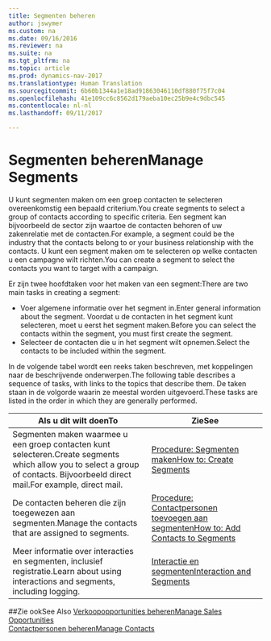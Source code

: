 ```yaml
---
title: Segmenten beheren
author: jswymer
ms.custom: na
ms.date: 09/16/2016
ms.reviewer: na
ms.suite: na
ms.tgt_pltfrm: na
ms.topic: article
ms.prod: dynamics-nav-2017
ms.translationtype: Human Translation
ms.sourcegitcommit: 6b60b1344a1e18ad91863046110df880f75f7c04
ms.openlocfilehash: 41e109cc6c8562d179aeba10ec25b9e4c9dbc545
ms.contentlocale: nl-nl
ms.lasthandoff: 09/11/2017

---
```

# <a name="manage-segments"></a><span data-ttu-id="3e72a-102">Segmenten beheren</span><span class="sxs-lookup"><span data-stu-id="3e72a-102">Manage Segments</span></span>
<span data-ttu-id="3e72a-103">U kunt segmenten maken om een groep contacten te selecteren overeenkomstig een bepaald criterium.</span><span class="sxs-lookup"><span data-stu-id="3e72a-103">You create segments to select a group of contacts according to specific criteria.</span></span> <span data-ttu-id="3e72a-104">Een segment kan bijvoorbeeld de sector zijn waartoe de contacten behoren of uw zakenrelatie met de contacten.</span><span class="sxs-lookup"><span data-stu-id="3e72a-104">For example, a segment could be the industry that the contacts belong to or your business relationship with the contacts.</span></span> <span data-ttu-id="3e72a-105">U kunt een segment maken om te selecteren op welke contacten u een campagne wilt richten.</span><span class="sxs-lookup"><span data-stu-id="3e72a-105">You can create a segment to select the contacts you want to target with a campaign.</span></span>

<span data-ttu-id="3e72a-106">Er zijn twee hoofdtaken voor het maken van een segment:</span><span class="sxs-lookup"><span data-stu-id="3e72a-106">There are two main tasks in creating a segment:</span></span>

* <span data-ttu-id="3e72a-107">Voer algemene informatie over het segment in.</span><span class="sxs-lookup"><span data-stu-id="3e72a-107">Enter general information about the segment.</span></span> <span data-ttu-id="3e72a-108">Voordat u de contacten in het segment kunt selecteren, moet u eerst het segment maken.</span><span class="sxs-lookup"><span data-stu-id="3e72a-108">Before you can select the contacts within the segment, you must first create the segment.</span></span>
* <span data-ttu-id="3e72a-109">Selecteer de contacten die u in het segment wilt opnemen.</span><span class="sxs-lookup"><span data-stu-id="3e72a-109">Select the contacts to be included within the segment.</span></span>

<span data-ttu-id="3e72a-110">In de volgende tabel wordt een reeks taken beschreven, met koppelingen naar de beschrijvende onderwerpen.</span><span class="sxs-lookup"><span data-stu-id="3e72a-110">The following table describes a sequence of tasks, with links to the topics that describe them.</span></span> <span data-ttu-id="3e72a-111">De taken staan in de volgorde waarin ze meestal worden uitgevoerd.</span><span class="sxs-lookup"><span data-stu-id="3e72a-111">These tasks are listed in the order in which they are generally performed.</span></span>

|<span data-ttu-id="3e72a-112">Als u dit wilt doen</span><span class="sxs-lookup"><span data-stu-id="3e72a-112">To</span></span> |<span data-ttu-id="3e72a-113">Zie</span><span class="sxs-lookup"><span data-stu-id="3e72a-113">See</span></span> |
|---|----|
|<span data-ttu-id="3e72a-114">Segmenten maken waarmee u een groep contacten kunt selecteren.</span><span class="sxs-lookup"><span data-stu-id="3e72a-114">Create segments which allow you to select a group of contacts.</span></span> <span data-ttu-id="3e72a-115">Bijvoorbeeld direct mail.</span><span class="sxs-lookup"><span data-stu-id="3e72a-115">For example, direct mail.</span></span>|[<span data-ttu-id="3e72a-116">Procedure: Segmenten maken</span><span class="sxs-lookup"><span data-stu-id="3e72a-116">How to: Create Segments</span></span>](marketing-how-create-segment.md)|
|<span data-ttu-id="3e72a-117">De contacten beheren die zijn toegewezen aan segmenten.</span><span class="sxs-lookup"><span data-stu-id="3e72a-117">Manage the contacts that are assigned to segments.</span></span>|[<span data-ttu-id="3e72a-118">Procedure: Contactpersonen toevoegen aan segmenten</span><span class="sxs-lookup"><span data-stu-id="3e72a-118">How to: Add Contacts to Segments</span></span>](marketing-add-contact-segment.md)|
|<span data-ttu-id="3e72a-119">Meer informatie over interacties en segmenten, inclusief registratie.</span><span class="sxs-lookup"><span data-stu-id="3e72a-119">Learn about using interactions and segments, including logging.</span></span>|[<span data-ttu-id="3e72a-120">Interactie en segmenten</span><span class="sxs-lookup"><span data-stu-id="3e72a-120">Interaction and Segments</span></span>](marketing-interaction-segments.md)|

##<a name="see-also"></a><span data-ttu-id="3e72a-121">Zie ook</span><span class="sxs-lookup"><span data-stu-id="3e72a-121">See Also</span></span>
[<span data-ttu-id="3e72a-122">Verkoopopportunities beheren</span><span class="sxs-lookup"><span data-stu-id="3e72a-122">Manage Sales Opportunities</span></span>](marketing-manage-sales-opportunities.md)  
[<span data-ttu-id="3e72a-123">Contactpersonen beheren</span><span class="sxs-lookup"><span data-stu-id="3e72a-123">Manage Contacts</span></span>](marketing-contacts.md)

